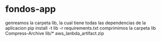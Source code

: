 # fondos-app


genreamos la carpeta lib, la cual tiene todas las dependencias de la aplicacion
pip install -t lib -r requirements.txt
comprimimos la carpeta lib 
Compress-Archive lib/* aws_lanbda_artifact.zip
